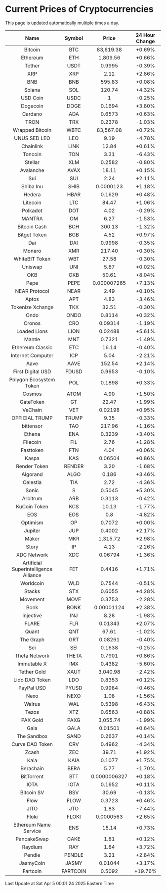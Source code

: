 # Current Prices of Cryptocurrencies
This page is updated automatically multiple times a day.

| Name | Symbol | Price | 24 Hour Change |
| :---: |:---:| :---: | :---: |
| Bitcoin | BTC | 83,619.38 | +0.69% |
| Ethereum | ETH | 1,809.56 | +0.66% |
| Tether | USDT | 0.9995 | -0.39% |
| XRP | XRP | 2.12 | +2.86% |
| BNB | BNB | 595.83 | +0.08% |
| Solana | SOL | 120.74 | +4.32% |
| USD Coin | USDC | 1 | -0.25% |
| Dogecoin | DOGE | 0.1694 | +3.80% |
| Cardano | ADA | 0.6573 | +0.63% |
| TRON | TRX | 0.2378 | -1.03% |
| Wrapped Bitcoin | WBTC | 83,567.08 | +0.72% |
| UNUS SED LEO | LEO | 9.19 | -4.78% |
| Chainlink | LINK | 12.84 | +0.61% |
| Toncoin | TON | 3.31 | -6.43% |
| Stellar | XLM | 0.2582 | -0.80% |
| Avalanche | AVAX | 18.11 | +0.15% |
| Sui | SUI | 2.24 | +2.11% |
| Shiba Inu | SHIB | 0.0000123 | +1.18% |
| Hedera | HBAR | 0.1629 | +0.48% |
| Litecoin | LTC | 84.47 | +1.06% |
| Polkadot | DOT | 4.02 | -0.29% |
| MANTRA | OM | 6.27 | -1.53% |
| Bitcoin Cash | BCH | 300.13 | -1.32% |
| Bitget Token | BGB | 4.52 | +0.97% |
| Dai | DAI | 0.9998 | -0.35% |
| Monero | XMR | 217.40 | +0.30% |
| WhiteBIT Token | WBT | 27.58 | -0.30% |
| Uniswap | UNI | 5.87 | +0.02% |
| OKB | OKB | 50.61 | +8.04% |
| Pepe | PEPE | 0.000007265 | +7.13% |
| NEAR Protocol | NEAR | 2.49 | +0.10% |
| Aptos | APT | 4.83 | -3.46% |
| Tokenize Xchange | TKX | 32.51 | -0.30% |
| Ondo | ONDO | 0.8114 | +0.32% |
| Cronos | CRO | 0.09314 | -1.19% |
| Loaded Lions | LION | 0.02488 | +5.61% |
| Mantle | MNT | 0.7321 | -1.49% |
| Ethereum Classic | ETC | 16.14 | -0.40% |
| Internet Computer | ICP | 5.04 | -2.21% |
| Aave | AAVE | 152.54 | +2.14% |
| First Digital USD | FDUSD | 0.9953 | -0.10% |
| Polygon Ecosystem Token | POL | 0.1898 | +0.33% |
| Cosmos | ATOM | 4.90 | +1.50% |
| GateToken | GT | 22.47 | +1.99% |
| VeChain | VET | 0.02198 | +0.95% |
| OFFICIAL TRUMP | TRUMP | 9.35 | -0.33% |
| bittensor | TAO | 217.96 | +1.16% |
| Ethena | ENA | 0.3239 | +3.40% |
| Filecoin | FIL | 2.76 | +1.28% |
| Fasttoken | FTN | 4.04 | +0.06% |
| Kaspa | KAS | 0.06504 | +0.86% |
| Render Token | RENDER | 3.20 | -1.68% |
| Algorand | ALGO | 0.186 | +3.46% |
| Celestia | TIA | 2.72 | -4.36% |
| Sonic | S | 0.5045 | +5.30% |
| Arbitrum | ARB | 0.3113 | -0.42% |
| KuCoin Token | KCS | 10.13 | -1.77% |
| EOS | EOS | 0.8 | -4.82% |
| Optimism | OP | 0.7072 | +0.00% |
| Jupiter | JUP | 0.4002 | +2.17% |
| Maker | MKR | 1,315.72 | +2.98% |
| Story | IP | 4.13 | -2.26% |
| XDC Network | XDC | 0.06794 | +1.36% |
| Artificial Superintelligence Alliance | FET | 0.4416 | +1.71% |
| Worldcoin | WLD | 0.7544 | -0.51% |
| Stacks | STX | 0.6055 | +4.28% |
| Movement | MOVE | 0.3753 | -2.28% |
| Bonk | BONK | 0.00001124 | +2.38% |
| Injective | INJ | 8.28 | -1.98% |
| FLARE | FLR | 0.01343 | +2.07% |
| Quant | QNT | 67.61 | -1.02% |
| The Graph | GRT | 0.08261 | -0.40% |
| Sei | SEI | 0.1638 | -0.25% |
| Theta Network | THETA | 0.7901 | +0.86% |
| Immutable X | IMX | 0.4382 | -5.60% |
| Tether Gold | XAUT | 3,040.98 | -2.42% |
| Lido DAO Token | LDO | 0.8353 | +0.12% |
| PayPal USD | PYUSD | 0.9984 | -0.46% |
| Nexo | NEXO | 1.08 | +1.56% |
| Walrus | WAL | 0.5398 | +6.43% |
| Tezos | XTZ | 0.6563 | +0.88% |
| PAX Gold | PAXG | 3,055.74 | -1.99% |
| Gala | GALA | 0.01501 | +0.64% |
| The Sandbox | SAND | 0.2637 | +0.14% |
| Curve DAO Token | CRV | 0.4962 | -4.34% |
| Zcash | ZEC | 39.71 | +1.92% |
| Kaia | KAIA | 0.1077 | +1.75% |
| Berachain | BERA | 5.77 | -1.70% |
| BitTorrent | BTT | 0.0000006327 | +0.18% |
| IOTA | IOTA | 0.1652 | +0.11% |
| Bitcoin SV | BSV | 30.69 | -0.13% |
| Flow | FLOW | 0.3723 | +0.46% |
| JITO | JTO | 1.83 | -7.44% |
| Floki | FLOKI | 0.0000563 | +2.65% |
| Ethereum Name Service | ENS | 15.14 | +0.73% |
| PancakeSwap | CAKE | 1.81 | +0.12% |
| Raydium | RAY | 1.84 | +3.72% |
| Pendle | PENDLE | 3.21 | +2.84% |
| JasmyCoin | JASMY | 0.01044 | +3.17% |
| Fartcoin | FARTCOIN | 0.5092 | +19.76% |

Last Update at Sat Apr  5 00:01:24 2025 Eastern Time